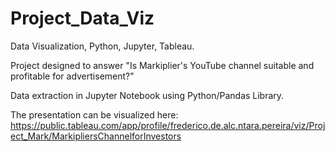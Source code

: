 # Project_Data_Viz
Data Visualization, Python, Jupyter, Tableau.

Project designed to answer "Is Markiplier's YouTube channel suitable and profitable for advertisement?"

Data extraction in Jupyter Notebook using Python/Pandas Library.

The presentation can be visualized here: https://public.tableau.com/app/profile/frederico.de.alc.ntara.pereira/viz/Project_Mark/MarkipliersChannelforInvestors
